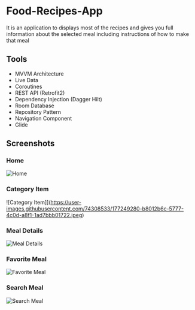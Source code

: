 # Food-Recipes-App
It is an application to displays most of the recipes and gives you full information about the selected meal including instructions of how to make that meal
####
## Tools

- MVVM Architecture
- Live Data
- Coroutines
- REST API (Retrofit2)
- Dependency Injection (Dagger Hilt)
- Room Database
- Repository Pattern
- Navigation Component
- Glide

## Screenshots

### Home
![Home](https://user-images.githubusercontent.com/74308533/177248362-962f79e1-325c-49e1-900c-9b4a111a3550.jpeg)

### Category Item
![Category Item]](https://user-images.githubusercontent.com/74308533/177249280-b8012b6c-5777-4c0d-a8f1-1ad7bbb01722.jpeg)

### Meal Details
![Meal Details](https://user-images.githubusercontent.com/74308533/177248713-838b3dde-3604-45a1-8971-c1c218e3236f.jpeg)

### Favorite Meal
![Favorite Meal](https://user-images.githubusercontent.com/74308533/177248795-8e7ec12d-0521-49b2-adc8-ddf3a5b78eb0.jpeg)

### Search Meal
![Search Meal](https://user-images.githubusercontent.com/74308533/177249210-41a3bfd3-54e6-4123-95cf-4a1d89943422.jpeg)




